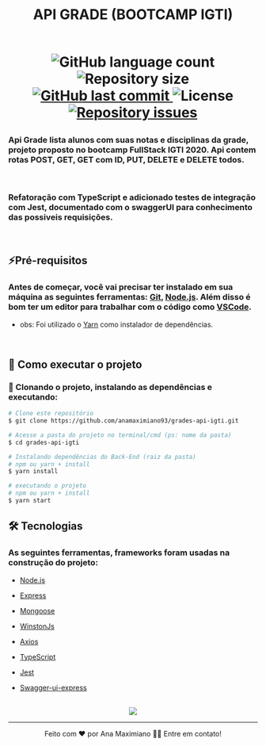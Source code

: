 <h1 align="center">
<div>
    API GRADE (BOOTCAMP IGTI)
</div>
<br>
<p>
  <img alt="GitHub language count" src="https://img.shields.io/github/languages/count/anamaximiano93/grades-api-igti?color=%2304D361">

  <img alt="Repository size" src="https://img.shields.io/github/repo-size/anamaximiano93/grades-api-igti">
  
  <a href="https://github.com/anamaximiano93/grades-api-igti/commits/master">
    <img alt="GitHub last commit" src="https://img.shields.io/github/last-commit/anamaximiano93/grades-api-igti">
  </a>   
   <img alt="License" src="https://img.shields.io/badge/license-MIT-brightgreen">

   <a href="https://github.com/anamaximiano93/grades-api-igti/issues">
    <img alt="Repository issues" src="https://img.shields.io/github/issues/anamaximiano93/grades-api-igti.svg">
  </a>
  
 
</p>

</h1>

### **Api Grade** lista alunos com suas notas e disciplinas da grade, projeto proposto no bootcamp FullStack IGTI 2020. Api contem rotas POST, GET, GET com ID, PUT, DELETE e DELETE todos.

<br>

### Refatoração com TypeScript e adicionado testes de integração com Jest, documentado com o swaggerUI para conhecimento das possiveis requisições.

<br>

## ⚡Pré-requisitos

### Antes de começar, você vai precisar ter instalado em sua máquina as seguintes ferramentas: [Git](https://git-scm.com), [Node.js](https://nodejs.org/en/). Além disso é bom ter um editor para trabalhar com o código como [VSCode](https://code.visualstudio.com/).

- obs: Foi utilizado o [Yarn](https://yarnpkg.com/) como instalador de dependências.

<br>

## 🚀 Como executar o projeto

### 🎲 Clonando o projeto, instalando as dependências e executando:

```bash
# Clone este repositório
$ git clone https://github.com/anamaximiano93/grades-api-igti.git

# Acesse a pasta do projeto no terminal/cmd (ps: nome da pasta)
$ cd grades-api-igti

# Instalando dependências do Back-End (raiz da pasta)
# npm ou yarn + install
$ yarn install

# executando o projeto
# npm ou yarn + install
$ yarn start

```

## 🛠 Tecnologias

### As seguintes ferramentas, frameworks foram usadas na construção do projeto:

- [Node.js](https://nodejs.org/en/)

- [Express](https://expressjs.com/pt-br/)

- [Mongoose](https://mongoosejs.com/docs/guide.html)

- [WinstonJs](https://github.com/winstonjs/winston)

- [Axios](https://github.com/axios/axios)

- [TypeScript](https://www.typescriptlang.org/docs/)

- [Jest](https://jestjs.io/pt-BR/docs/getting-started)

- [Swagger-ui-express](https://www.npmjs.com/package/swagger-ui-express)

<br>

<div align="center">
<a href="https://api-grade-igti.herokuapp.com/api-docs/" target="_blank">

<img src="https://img.shields.io/badge/Swagger-Doc-green?style=for-the-badge&logo=swagger">

</a>

</div>

---

<p align="center">
Feito com ❤️ por Ana Maximiano 👋🏽 Entre em contato!
</p>
